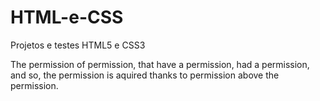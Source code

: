 # HTML-e-CSS
 Projetos e testes HTML5 e CSS3

 The permission of permission, that have a permission, had a permission, and so, the permission is aquired thanks to permission above the permission.

 <a href=" https://ratin-00.github.io/HTML-e-CSS/ModuloII/Desafios/desafio_solo.html">
